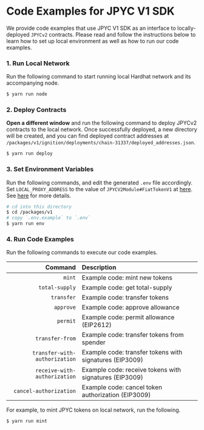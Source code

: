 # Code Examples for JPYC V1 SDK

We provide code examples that use JPYC V1 SDK as an interface to locally-deployed `JPYCv2` contracts. Please read and follow the instructions below to learn how to set up local environment as well as how to run our code examples.

### 1. Run Local Network

Run the following command to start running local Hardhat network and its accompanying node.

```sh
$ yarn run node
```

### 2. Deploy Contracts

**Open a different window** and run the following command to deploy JPYCv2 contracts to the local network. Once successfully deployed, a new directory will be created, and you can find deployed contract addresses at `/packages/v1/ignition/deployments/chain-31337/deployed_addresses.json`.

```sh
$ yarn run deploy
```

### 3. Set Environment Variables

Run the following commands, and edit the generated `.env` file accordingly. Set `LOCAL_PROXY_ADDRESS` to the value of `JPYCV2Module#FiatTokenV1` at [here](../ignition/deployments/chain-31337/deployed_addresses.json). See [here](../README.md/) for more details.

```sh
# cd into this directory
$ cd /packages/v1
# copy `.env.example` to `.env`
$ yarn run env
```

### 4. Run Code Examples

Run the following commands to execute our code examples.

|                       Command | Description                                             |
| ----------------------------: | :------------------------------------------------------ |
|                        `mint` | Example code: mint new tokens                           |
|                `total-supply` | Example code: get total-supply                          |
|                    `transfer` | Example code: transfer tokens                           |
|                     `approve` | Example code: approve allowance                         |
|                      `permit` | Example code: permit allowance (EIP2612)                |
|               `transfer-from` | Example code: transfer tokens from spender              |
| `transfer-with-authorization` | Example code: transfer tokens with signatures (EIP3009) |
|  `receive-with-authorization` | Example code: receive tokens with signatures (EIP3009)  |
|        `cancel-authorization` | Example code: cancel token authorization (EIP3009)      |

For example, to mint JPYC tokens on local network, run the following.

```sh
$ yarn run mint
```
